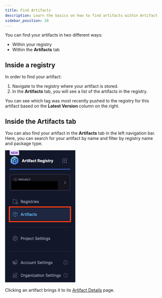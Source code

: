 ```yaml
---
title: Find Artifacts
description: Learn the basics on how to find artifacts within Artifact Registry
sidebar_position: 20
---
```


You can find your artifacts in two different ways:
- Within your registry
- Within the **Artifacts** tab

## Inside a registry

In order to find your artifact:

1. Navigate to the registry where your artifact is stored.
2. In the **Artifacts** tab, you will see a list of the artifacts in the registry.

You can see which tag was most recently pushed to the registry for this artifact based on the **Latest Version** column on the right. 

<!-- ### Artifact Details

In order to see all versions of your artifact, click the artifact **Name** in the left column.

Doing so will give a list of all tagged versions of the artifact. Selecting any version on this list will provide the following information:
- Digest
- OS/ARCH
- Size
- Uploaded Date and Time (Hover over the value for more information)
- Downloads/Last Download
- (Security) Scan Status

Each artifact version will also have a download command that you can copy and use, but don't forget to [login to the registry first](/docs/artifact-registry/get-started/quickstart#login-to-your-registry). -->

## Inside the Artifacts tab

You can also find your artifact in the **Artifacts** tab in the left navigation bar. Here, you can search for your artifact by name and filter by registry name and package type. 

![](./static/artifacts-tab.png)

Clicking an artifact brings it to its [Artifact Details](/docs/artifact-registry/manage-artifacts/artifact-details) page.